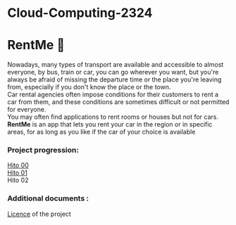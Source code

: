 # Cloud-Computing-2324
# RentMe :red_car:

Nowadays, many types of transport are available and accessible to almost everyone, by bus, train or car, you can go wherever you want, but you're always be afraid of missing the departure time or the place you're leaving from, especially if you don't know the place or the town.  
Car rental agencies often impose conditions for their customers to rent a car from them, and these conditions are sometimes difficult or not permitted for everyone.  
You may often find applications to rent rooms or houses but not for cars.   
**RentMe** is an app that lets you rent your car in the region or in specific areas, for as long as you like if the car of your choice is available 
### Project progression: 
[Hito 00 ](https://github.com/Ilyas-ZG/Cloud-Computing-2324/tree/main/Hitos/Hito00)  
[Hito 01](https://github.com/Ilyas-ZG/Cloud-Computing-2324/tree/main/Hitos/Hito01)  
Hito 02    

### Additional documents :
[Licence](https://github.com/Ilyas-ZG/Cloud-Computing-2324/blob/main/LICENSE) of the project 

